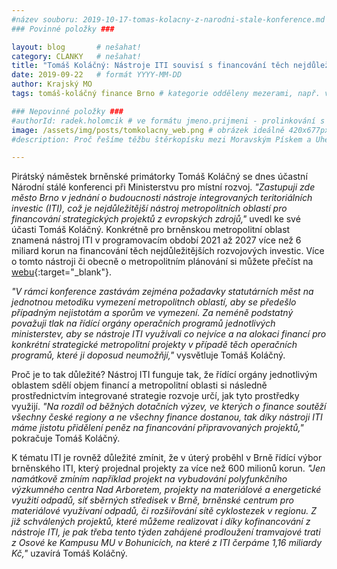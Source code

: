 ```yaml
---
#název souboru: 2019-10-17-tomas-kolacny-z-narodni-stale-konference.md
### Povinné položky ###

layout: blog       # nešahat!
category: CLANKY   # nešahat!
title: "Tomáš Koláčný: Nástroje ITI souvisí s financování těch nejdůležitějších rozvojových investic v Brně"
date: 2019-09-22   # formát YYYY-MM-DD
author: Krajský MO
tags: tomáš-koláčný finance Brno # kategorie odděleny mezerami, např. volby zemědělství životní-prostředí piráti (viz https://jihomoravsky.pirati.cz/tags/)

### Nepovinné položky ###
#authorId: radek.holomcik # ve formátu jmeno.prijmeni - prolinkování s profilem přes uid
image: /assets/img/posts/tomkolacny_web.png # obrázek ideálně 420x677px minifikovaný přes https://tinypng.com/
#description: Proč řešíme těžbu štěrkopísku mezi Moravským Pískem a Uherským Ostrohem? Podrobné info o celé kauze.

---
```


Pirátský náměstek brněnské primátorky Tomáš Koláčný se dnes účastní Národní stálé konferenci při Ministerstvu pro místní rozvoj. *"Zastupuji zde město Brno v jednání o budoucnosti nástroje integrovaných teritoriálních investic (ITI), což je nejdůležitější nástroj metropolitních oblastí pro financování strategických projektů z evropských zdrojů,"* uvedl ke své účasti Tomáš Koláčný. Konkrétně pro brněnskou metropolitní oblast znamená nástroj ITI v programovacím období 2021 až 2027 více než 6 miliard korun na financování těch nejdůležitějších rozvojových investic. Více o tomto nástroji či obecně o metropolitním plánování si můžete přečíst na [webu](https://iti.brno.cz/){:target="_blank"}. 

*"V rámci konference zastávám zejména požadavky statutárních měst na jednotnou metodiku vymezení metropolitnch oblastí, aby se předešlo případným nejistotám a sporům ve vymezení. Za neméně podstatný považuji tlak na řídící orgány operačních programů jednotlivých ministerstev, aby se nástroje ITI využívali co nejvíce a na alokaci financí pro konkrétní strategické metropolitní projekty v případě těch operačních programů, které ji doposud neumožňjí,"* vysvětluje Tomáš Koláčný.

Proč je to tak důležité? Nástroj ITI funguje tak, že řídící orgány jednotlivým oblastem sdělí objem financí a metropolitní oblasti si následně prostřednictvím integrované strategie rozvoje určí, jak tyto prostředky využijí. *"Na rozdíl od běžných dotačních výzev, ve kterých o finance soutěží všechny české regiony a ne všechny finance dostanou, tak díky nástroji ITI máme jistotu přidělení peněz na financování připravovaných projektů,"* pokračuje Tomáš Koláčný.

K tématu ITI je rovněž důležité zmínit, že v úterý proběhl v Brně řídící výbor brněnského ITI, který projednal projekty za více než 600 milionů korun. *"Jen namátkově zmíním například projekt na vybudování polyfunkčního výzkumného centra Nad Arboretem, projekty na materiálové a energetické využití odpadů, síť sběrných středisek v Brně, brněnské centrum pro materiálové využívaní odpadů, či rozšiřování sítě cyklostezek v regionu. Z již schválených projektů, které můžeme realizovat i díky kofinancování z nástroje ITI, je pak třeba tento týden zahájené prodloužení tramvajové trati z Osové ke Kampusu MU v Bohunicích, na které z ITI čerpáme 1,16 miliardy Kč,"* uzavírá Tomáš Koláčný.
